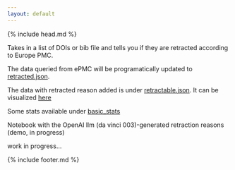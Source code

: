 ```yaml
---
layout: default
---
```


{% include head.md %}

Takes in a list of DOIs or bib file and tells you if they are retracted according to Europe PMC.

The data queried from ePMC will be programatically updated to [retracted.json](https://raw.githubusercontent.com/jmillanacosta/retractable/main/data/retracted.json).

The data with retracted reason added is under [retractable.json](https://raw.githubusercontent.com/jmillanacosta/retractable/main/data/retractable.json). It can be visualized [here](/retractable/data)

Some stats available under [basic_stats](/retractable/basic_stats)

Notebook with the OpenAI llm (da vinci 003)-generated retraction reasons (demo, in progress)

work in progress...

{% include footer.md %}